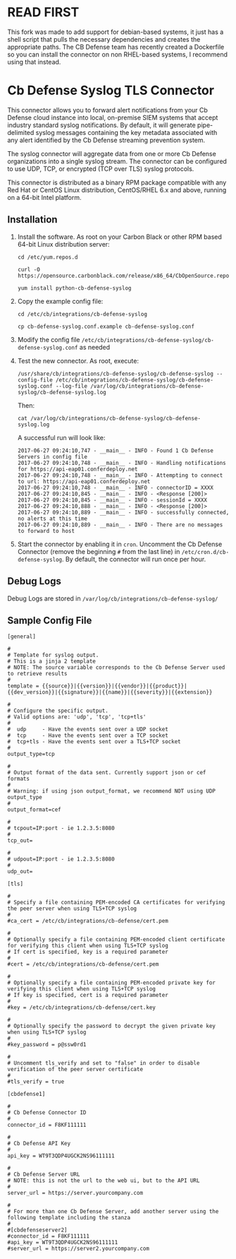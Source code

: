 # READ FIRST

This fork was made to add support for debian-based systems, it just has a shell script that pulls the necessary dependencies and creates the appropriate paths. The CB Defense team has recently created a Dockerfile so you can install the connector on non RHEL-based systems, I recommend using that instead.

# Cb Defense Syslog TLS Connector

This connector allows you to forward alert notifications from your Cb Defense cloud instance into local, on-premise
SIEM systems that accept industry standard syslog notifications. By default, it will generate pipe-delimited syslog
messages containing the key metadata associated with any alert identified by the Cb Defense streaming prevention
system.

The syslog connector will aggregate data from one or more Cb Defense organizations into a single syslog stream.
The connector can be configured to use UDP, TCP, or encrypted (TCP over TLS) syslog protocols.

This connector is distributed as a binary RPM package compatible with any Red Hat or CentOS Linux distribution,
CentOS/RHEL 6.x and above, running on a 64-bit Intel platform.

## Installation

1. Install the software. As root on your Carbon Black or other RPM based 64-bit Linux distribution server:

    ```
    cd /etc/yum.repos.d
    ```
    ```
    curl -O https://opensource.carbonblack.com/release/x86_64/CbOpenSource.repo
    ```
    ```
    yum install python-cb-defense-syslog
    ```

2. Copy the example config file:

    ```
    cd /etc/cb/integrations/cb-defense-syslog
    ```
    ```
    cp cb-defense-syslog.conf.example cb-defense-syslog.conf
    ```

3. Modify the config file `/etc/cb/integrations/cb-defense-syslog/cb-defense-syslog.conf` as needed

4. Test the new connector. As root, execute:

    ```
    /usr/share/cb/integrations/cb-defense-syslog/cb-defense-syslog --config-file /etc/cb/integrations/cb-defense-syslog/cb-defense-syslog.conf --log-file /var/log/cb/integrations/cb-defense-syslog/cb-defense-syslog.log
    ```

    Then:

    ```
    cat /var/log/cb/integrations/cb-defense-syslog/cb-defense-syslog.log
    ```

    A successful run will look like:

    ```
    2017-06-27 09:24:10,747 - __main__ - INFO - Found 1 Cb Defense Servers in config file
    2017-06-27 09:24:10,748 - __main__ - INFO - Handling notifications for https://api-eap01.conferdeploy.net
    2017-06-27 09:24:10,748 - __main__ - INFO - Attempting to connect to url: https://api-eap01.conferdeploy.net
    2017-06-27 09:24:10,748 - __main__ - INFO - connectorID = XXXX
    2017-06-27 09:24:10,845 - __main__ - INFO - <Response [200]>
    2017-06-27 09:24:10,845 - __main__ - INFO - sessionId = XXXX
    2017-06-27 09:24:10,888 - __main__ - INFO - <Response [200]>
    2017-06-27 09:24:10,889 - __main__ - INFO - successfully connected, no alerts at this time
    2017-06-27 09:24:10,889 - __main__ - INFO - There are no messages to forward to host
    ```

5. Start the connector by enabling it in `cron`. Uncomment the Cb Defense Connector (remove the beginning `#` from the last line) in `/etc/cron.d/cb-defense-syslog`.
   By default, the connector will run once per hour.

## Debug Logs

Debug Logs are stored in `/var/log/cb/integrations/cb-defense-syslog/`

## Sample Config File

    [general]

    #
    # Template for syslog output.
    # This is a jinja 2 template
    # NOTE: The source variable corresponds to the Cb Defense Server used to retrieve results
    #
    template = {{source}}|{{version}}|{{vendor}}|{{product}}|{{dev_version}}|{{signature}}|{{name}}|{{severity}}|{{extension}}

    #
    # Configure the specific output.
    # Valid options are: 'udp', 'tcp', 'tcp+tls'
    #
    #  udp     - Have the events sent over a UDP socket
    #  tcp     - Have the events sent over a TCP socket
    #  tcp+tls - Have the events sent over a TLS+TCP socket
    #
    output_type=tcp

    #
	# Output format of the data sent. Currently support json or cef formats
	#
	# Warning: if using json output_format, we recommend NOT using UDP output_type
	#
	output_format=cef

    #
    # tcpout=IP:port - ie 1.2.3.5:8080
    #
    tcp_out=

    #
    # udpout=IP:port - ie 1.2.3.5:8080
    #
    udp_out=

    [tls]

    #
    # Specify a file containing PEM-encoded CA certificates for verifying the peer server when using TLS+TCP syslog
    #
    #ca_cert = /etc/cb/integrations/cb-defense/cert.pem

    #
    # Optionally specify a file containing PEM-encoded client certificate for verifying this client when using TLS+TCP syslog
    # If cert is specified, key is a required parameter
    #
    #cert = /etc/cb/integrations/cb-defense/cert.pem

    #
    # Optionally specify a file containing PEM-encoded private key for verifying this client when using TLS+TCP syslog
    # If key is specified, cert is a required parameter
    #
    #key = /etc/cb/integrations/cb-defense/cert.key

    #
    # Optionally specify the password to decrypt the given private key when using TLS+TCP syslog
    #
    #key_password = p@ssw0rd1

    #
    # Uncomment tls_verify and set to "false" in order to disable verification of the peer server certificate
    #
    #tls_verify = true

    [cbdefense1]

    #
    # Cb Defense Connector ID
    #
    connector_id = F8KF111111

    #
    # Cb Defense API Key
    #
    api_key = WT9T3QDP4UGCK2NS96111111

    #
    # Cb Defense Server URL
    # NOTE: this is not the url to the web ui, but to the API URL
    #
    server_url = https://server.yourcompany.com

    #
    # For more than one Cb Defense Server, add another server using the following template including the stanza
    #
    #[cbdefenseserver2]
    #connector_id = F8KF111111
    #api_key = WT9T3QDP4UGCK2NS96111111
    #server_url = https://server2.yourcompany.com
